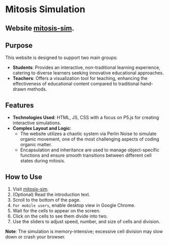 # Mitosis Simulation

## Website [mitosis-sim](https://thanas-fuqi.github.io/mitosis-sim-11f/).

## Purpose
This website is designed to support two main groups:
- **Students**: Provides an interactive, non-traditional learning experience, catering to diverse learners seeking innovative educational approaches.
- **Teachers**: Offers a visualization tool for teaching, enhancing the effectiveness of educational content compared to traditional hand-drawn methods.

## Features
- **Technologies Used**: HTML, JS, CSS with a focus on P5.js for creating interactive simulations.
- **Complex Layout and Logic**: 
  - The website utilizes a chaotic system via Perlin Noise to simulate organic movement, one of the most challenging aspects of coding organic matter.
  - Encapsulation and inheritance are used to manage object-specific functions and ensure smooth transitions between different cell states during mitosis.

## How to Use
1. Visit [mitosis-sim](https://thanas-fuqi.github.io/mitosis-sim-11f/).
2. (Optional) Read the introduction text.
3. Scroll to the bottom of the page.
4. `For mobile users`, enable desktop view in Google Chrome.
5. Wait for the cells to appear on the screen.
6. Click on the cells to see them divide into two.
7. Use the sliders to adjust speed, number, and size of cells and division.

**Note**: The simulation is memory-intensive; excessive cell division may slow down or crash your browser.
